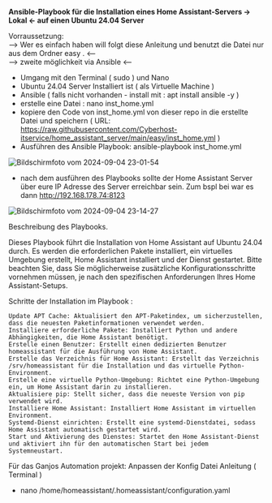 **Ansible-Playbook für die Installation eines Home Assistant-Servers -> Lokal <- auf einen Ubuntu 24.04 Server**

Vorraussetzung:  
--> Wer es einfach haben will folgt diese Anleitung und benutzt die Datei nur aus dem Ordner easy . <--  
--> zweite möglichkeit via Ansible  <--

- Umgang mit den Terminal ( sudo ) und Nano 
- Ubuntu 24.04 Server Installiert ist ( als Virtuelle Machine )  
- Ansible ( falls nicht vorhanden - install mit : apt install ansible -y )
- erstelle eine Datei : nano inst_home.yml 
- kopiere den Code von inst_home.yml von dieser repo in die erstellte Datei und speichern ( URL: https://raw.githubusercontent.com/Cyberhost-itservice/home_assistant_server/main/easy/inst_home.yml ) 
- Ausführen des Ansible Playbook: ansible-playbook inst_home.yml

![Bildschirmfoto vom 2024-09-04 23-01-54](https://github.com/user-attachments/assets/6b34dbd7-f739-47c0-89e2-442d525a7d4a)


- nach dem ausführen des Playbooks sollte der Home Assistant Server über eure IP Adresse des Server erreichbar sein. Zum bspl bei war es dann http://192.168.178.74:8123 

![Bildschirmfoto vom 2024-09-04 23-14-27](https://github.com/user-attachments/assets/f86bd3b2-d9fb-4361-b73a-3a6f32e64100)



Beschreibung des Playbooks. 

Dieses Playbook führt die Installation von Home Assistant auf Ubuntu 24.04 durch. Es werden die erforderlichen Pakete installiert, ein virtuelles Umgebung erstellt, Home Assistant installiert und der Dienst gestartet. 
Bitte beachten Sie, dass Sie möglicherweise zusätzliche Konfigurationsschritte vornehmen müssen, je nach den spezifischen Anforderungen Ihres Home Assistant-Setups.


Schritte der Installation im Playbook :

    Update APT Cache: Aktualisiert den APT-Paketindex, um sicherzustellen, dass die neuesten Paketinformationen verwendet werden.
    Installiere erforderliche Pakete: Installiert Python und andere Abhängigkeiten, die Home Assistant benötigt.
    Erstelle einen Benutzer: Erstellt einen dedizierten Benutzer homeassistant für die Ausführung von Home Assistant.
    Erstelle das Verzeichnis für Home Assistant: Erstellt das Verzeichnis /srv/homeassistant für die Installation und das virtuelle Python-Environment.
    Erstelle eine virtuelle Python-Umgebung: Richtet eine Python-Umgebung ein, um Home Assistant darin zu installieren.
    Aktualisiere pip: Stellt sicher, dass die neueste Version von pip verwendet wird.
    Installiere Home Assistant: Installiert Home Assistant im virtuellen Environment.
    Systemd-Dienst einrichten: Erstellt eine systemd-Dienstdatei, sodass Home Assistant automatisch gestartet wird.
    Start und Aktivierung des Dienstes: Startet den Home Assistant-Dienst und aktiviert ihn für den automatischen Start bei jedem Systemneustart.



Für das Ganjos Automation projekt: 
Anpassen der Konfig Datei Anleitung ( Terminal )
- nano /home/homeassistant/.homeassistant/configuration.yaml
